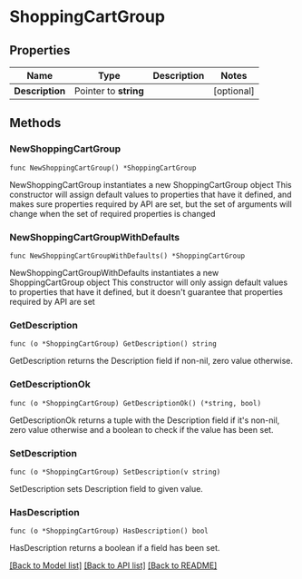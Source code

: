 # ShoppingCartGroup

## Properties

Name | Type | Description | Notes
------------ | ------------- | ------------- | -------------
**Description** | Pointer to **string** |  | [optional] 

## Methods

### NewShoppingCartGroup

`func NewShoppingCartGroup() *ShoppingCartGroup`

NewShoppingCartGroup instantiates a new ShoppingCartGroup object
This constructor will assign default values to properties that have it defined,
and makes sure properties required by API are set, but the set of arguments
will change when the set of required properties is changed

### NewShoppingCartGroupWithDefaults

`func NewShoppingCartGroupWithDefaults() *ShoppingCartGroup`

NewShoppingCartGroupWithDefaults instantiates a new ShoppingCartGroup object
This constructor will only assign default values to properties that have it defined,
but it doesn't guarantee that properties required by API are set

### GetDescription

`func (o *ShoppingCartGroup) GetDescription() string`

GetDescription returns the Description field if non-nil, zero value otherwise.

### GetDescriptionOk

`func (o *ShoppingCartGroup) GetDescriptionOk() (*string, bool)`

GetDescriptionOk returns a tuple with the Description field if it's non-nil, zero value otherwise
and a boolean to check if the value has been set.

### SetDescription

`func (o *ShoppingCartGroup) SetDescription(v string)`

SetDescription sets Description field to given value.

### HasDescription

`func (o *ShoppingCartGroup) HasDescription() bool`

HasDescription returns a boolean if a field has been set.


[[Back to Model list]](../README.md#documentation-for-models) [[Back to API list]](../README.md#documentation-for-api-endpoints) [[Back to README]](../README.md)


